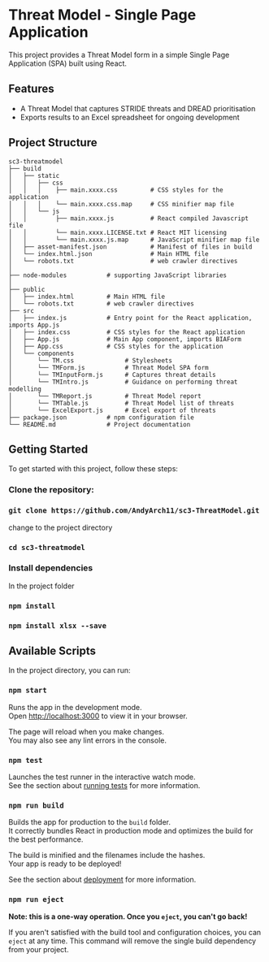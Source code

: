 # Threat Model - Single Page Application

This project provides a Threat Model form in a simple Single Page Application (SPA) built using React. 

## Features

- A Threat Model that captures STRIDE threats and DREAD prioritisation
- Exports results to an Excel spreadsheet for ongoing development

## Project Structure

```
sc3-threatmodel
├── build
│   ├── static        
│   │   ├── css  
│   │   │    ├── main.xxxx.css         # CSS styles for the application
│   │   │    └── main.xxxx.css.map     # CSS minifier map file
│   │   └── js 
│   │        ├── main.xxxx.js          # React compiled Javascript file
│   │        └── main.xxxx.LICENSE.txt # React MIT licensing
│   │        └── main.xxxx.js.map      # JavaScript minifier map file
│   ├── asset-manifest.json            # Manifest of files in build
│   └── index.html.json                # Main HTML file
│   └── robots.txt                     # web crawler directives
│ 
├── node-modules           # supporting JavaScript libraries
│ 
├── public
│   ├── index.html         # Main HTML file
│   └── robots.txt         # web crawler directives
├── src
│   ├── index.js           # Entry point for the React application, imports App.js
│   ├── index.css          # CSS styles for the React application
│   ├── App.js             # Main App component, imports BIAForm
│   ├── App.css            # CSS styles for the application
│   └── components
│       └── TM.css              # Stylesheets
│       └── TMForm.js           # Threat Model SPA form
│       └── TMInputForm.js      # Captures threat details
│       └── TMIntro.js          # Guidance on performing threat modelling
│       └── TMReport.js         # Threat Model report
│       └── TMTable.js          # Threat Model list of threats
│       └── ExcelExport.js      # Excel export of threats
├── package.json           # npm configuration file
└── README.md              # Project documentation
```
## Getting Started

To get started with this project, follow these steps:

### Clone the repository:
 
### `git clone https://github.com/AndyArch11/sc3-ThreatModel.git`

change to the project directory
### `cd sc3-threatmodel`

### Install dependencies

In the project folder

### `npm install`
### `npm install xlsx --save`

## Available Scripts

In the project directory, you can run:

### `npm start`

Runs the app in the development mode.\
Open [http://localhost:3000](http://localhost:3000) to view it in your browser.

The page will reload when you make changes.\
You may also see any lint errors in the console.

### `npm test`

Launches the test runner in the interactive watch mode.\
See the section about [running tests](https://facebook.github.io/create-react-app/docs/running-tests) for more information.

### `npm run build`

Builds the app for production to the `build` folder.\
It correctly bundles React in production mode and optimizes the build for the best performance.

The build is minified and the filenames include the hashes.\
Your app is ready to be deployed!

See the section about [deployment](https://facebook.github.io/create-react-app/docs/deployment) for more information.

### `npm run eject`

**Note: this is a one-way operation. Once you `eject`, you can't go back!**

If you aren't satisfied with the build tool and configuration choices, you can `eject` at any time. This command will remove the single build dependency from your project.
